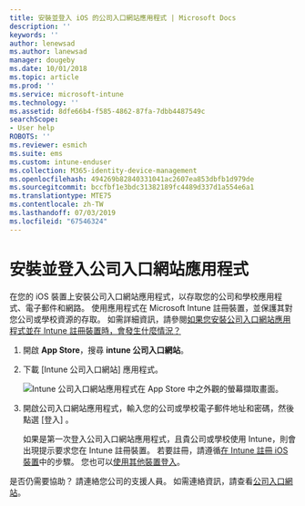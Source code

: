 ```yaml
---
title: 安裝並登入 iOS 的公司入口網站應用程式 | Microsoft Docs
description: ''
keywords: ''
author: lenewsad
ms.author: lanewsad
manager: dougeby
ms.date: 10/01/2018
ms.topic: article
ms.prod: ''
ms.service: microsoft-intune
ms.technology: ''
ms.assetid: 8dfe66b4-f585-4862-87fa-7dbb4487549c
searchScope:
- User help
ROBOTS: ''
ms.reviewer: esmich
ms.suite: ems
ms.custom: intune-enduser
ms.collection: M365-identity-device-management
ms.openlocfilehash: 494269b82840331041ac2607ea853dbfb1d979de
ms.sourcegitcommit: bccfbf1e3bdc31382189fc4489d337d1a554e6a1
ms.translationtype: MTE75
ms.contentlocale: zh-TW
ms.lasthandoff: 07/03/2019
ms.locfileid: "67546324"
---
```

# <a name="install-and-sign-in-to-the-company-portal-app"></a>安裝並登入公司入口網站應用程式

在您的 iOS 裝置上安裝公司入口網站應用程式，以存取您的公司和學校應用程式、電子郵件和網路。 使用應用程式在 Microsoft Intune 註冊裝置，並保護其對您公司或學校資源的存取。 如需詳細資訊，請參閱[如果您安裝公司入口網站應用程式並在 Intune 註冊裝置時，會發生什麼情況？](what-happens-if-you-install-the-company-portal-app-and-enroll-your-device-in-intune-ios.md)

1. 開啟 **App Store**，搜尋 **intune 公司入口網站**。

2. 下載 [Intune 公司入口網站]  應用程式。

    ![Intune 公司入口網站應用程式在 App Store 中之外觀的螢幕擷取畫面。](./media/CP_iosRedesign_after_1803_04.PNG)

3. 開啟公司入口網站應用程式，輸入您的公司或學校電子郵件地址和密碼，然後點選 [登入]  。

    如果是第一次登入公司入口網站應用程式，且貴公司或學校使用 Intune，則會出現提示要求您在 Intune 註冊裝置。 若要註冊，請遵循[在 Intune 註冊 iOS 裝置](enroll-your-device-in-intune-ios.md)中的步驟。 您也可以[使用其他裝置登入](https://docs.microsoft.com/intune-user-help/sign-in-to-the-company-portal#sign-in-from-another-device)。

是否仍需要協助？ 請連絡您公司的支援人員。 如需連絡資訊，請查看[公司入口網站](https://go.microsoft.com/fwlink/?linkid=2010980)。
